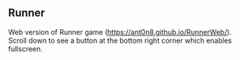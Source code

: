 ## Runner
Web version of Runner game (<https://ant0n8.github.io/RunnerWeb/>).<br>
Scroll down to see a button at the bottom right corner which enables fullscreen.
